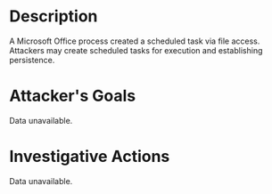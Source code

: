 # Description
A Microsoft Office process created a scheduled task via file access. Attackers may create scheduled tasks for execution and establishing persistence.
# Attacker's Goals
Data unavailable.
# Investigative Actions
Data unavailable.

